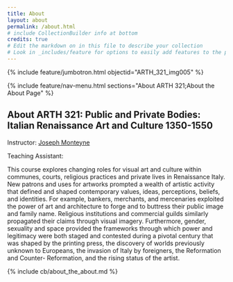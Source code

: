 ```yaml
---
title: About
layout: about
permalink: /about.html
# include CollectionBuilder info at bottom
credits: true
# Edit the markdown on in this file to describe your collection
# Look in _includes/feature for options to easily add features to the page
---
```


{% include feature/jumbotron.html objectid="ARTH_321_img005" %}

{% include feature/nav-menu.html sections="About ARTH 321;About the About Page" %}

## About ARTH 321: Public and Private Bodies: Italian Renaissance Art and Culture 1350-1550

Instructor: <a href="https://ahva.ubc.ca/profile/joseph-monteyne/">Joseph Monteyne</a>

Teaching Assistant:
 
This course explores changing roles for visual art and culture within communes, courts, religious practices and private lives in Renaissance Italy. New patrons and uses for artworks prompted a wealth of artistic activity that defined and shaped contemporary values, ideas, perceptions, beliefs, and identities. For example, bankers, merchants, and mercenaries exploited the power of art and architecture to forge and to buttress their public image and family name. Religious institutions and commercial guilds similarly propagated their claims through visual imagery. Furthermore, gender, sexuality and space provided the frameworks through which power and legitimacy were both staged and contested during a pivotal century that was shaped by the printing press, the discovery of worlds previously unknown to Europeans, the invasion of Italy by foreigners, the Reformation and Counter- Reformation, and the rising status of the artist.

<!-- IMPORTANT!!! DELETE this comment and the include below when you are finished editing this page for your collection. The include below introduces about page features. They will show up on your collection's about page until you delete it.  -->
{% include cb/about_the_about.md %} 
